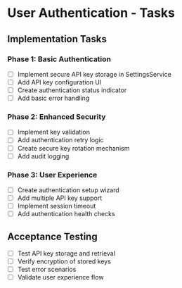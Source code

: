 # User Authentication - Tasks

## Implementation Tasks

### Phase 1: Basic Authentication
- [ ] Implement secure API key storage in SettingsService
- [ ] Add API key configuration UI
- [ ] Create authentication status indicator
- [ ] Add basic error handling

### Phase 2: Enhanced Security
- [ ] Implement key validation
- [ ] Add authentication retry logic
- [ ] Create secure key rotation mechanism
- [ ] Add audit logging

### Phase 3: User Experience
- [ ] Create authentication setup wizard
- [ ] Add multiple API key support
- [ ] Implement session timeout
- [ ] Add authentication health checks

## Acceptance Testing
- [ ] Test API key storage and retrieval
- [ ] Verify encryption of stored keys
- [ ] Test error scenarios
- [ ] Validate user experience flow
